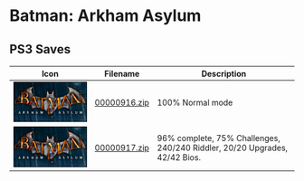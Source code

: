 # Batman: Arkham Asylum

## PS3 Saves

| Icon | Filename | Description |
|------|----------|-------------|
| ![Batman: Arkham Asylum](ICON0.PNG) | [00000916.zip](00000916.zip) | 100% Normal mode |
| ![Batman: Arkham Asylum](ICON0.PNG) | [00000917.zip](00000917.zip) | 96% complete, 75% Challenges, 240/240 Riddler, 20/20 Upgrades, 42/42 Bios. |
